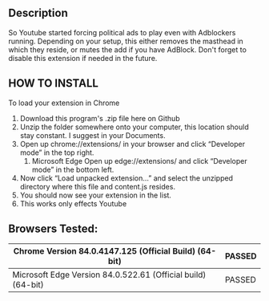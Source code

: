 ## Description
So Youtube started forcing political ads to play even with Adblockers running. Depending on your setup, this either removes the masthead in which they reside, or mutes the add if you have AdBlock. Don't forget to disable this extension if needed in the future.

## HOW TO INSTALL

To load your extension in Chrome
1. Download this program's .zip file here on Github
2. Unzip the folder somewhere onto your computer, this location should stay constant. I suggest in your Documents.
3. Open up chrome://extensions/ in your browser and click “Developer mode” in the top right.
   1. Microsoft Edge Open up edge://extensions/ and click “Developer mode” in the bottom left.
4. Now click “Load unpacked extension…” and select the unzipped directory where this file and content.js resides. 
5. You should now see your extension in the list.
6. This works only effects Youtube

## Browsers Tested:

| Chrome Version 84.0.4147.125 (Official Build) (64-bit)       | PASSED |
| ------------------------------------------------------------ | ------ |
| Microsoft Edge Version 84.0.522.61 (Official build) (64-bit) | PASSED |

